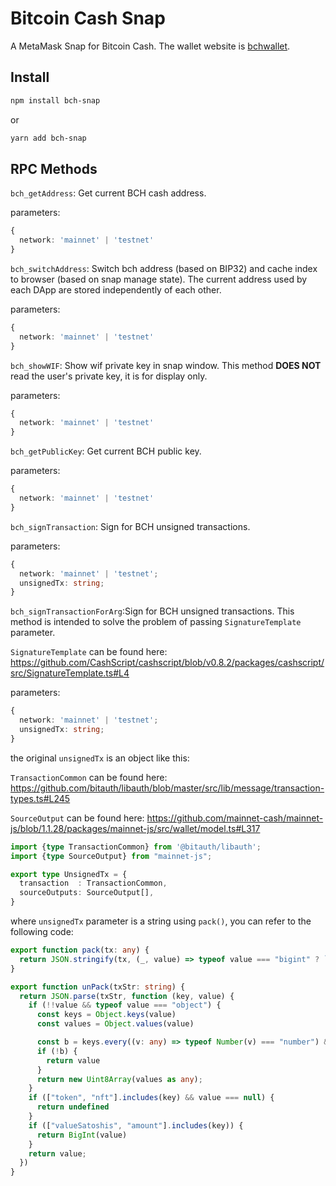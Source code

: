 # Bitcoin Cash Snap

A MetaMask Snap for Bitcoin Cash. The wallet website is [bchwallet](https://bchwallet.cash).

## Install
```sh
npm install bch-snap
```
or
```sh
yarn add bch-snap
```

## RPC Methods
`bch_getAddress`: Get current BCH cash address.

parameters:
```ts
{
  network: 'mainnet' | 'testnet'
}
```

`bch_switchAddress`: Switch bch address (based on BIP32) and cache index to browser (based on snap manage state).
The current address used by each DApp are stored independently of each other.

parameters:
```ts
{
  network: 'mainnet' | 'testnet'
}
```

`bch_showWIF`: Show wif private key in snap window.
This method **DOES NOT** read the user's private key, it is for display only.

parameters:
```ts
{
  network: 'mainnet' | 'testnet'
}
```

`bch_getPublicKey`: Get current BCH public key.

parameters:
```ts
{
  network: 'mainnet' | 'testnet'
}
```

`bch_signTransaction`: Sign for BCH unsigned transactions.

parameters:
```ts
{
  network: 'mainnet' | 'testnet';
  unsignedTx: string;
}
```

`bch_signTransactionForArg`:Sign for BCH unsigned transactions.
This method is intended to solve the problem of passing `SignatureTemplate` parameter.

`SignatureTemplate` can be found here: https://github.com/CashScript/cashscript/blob/v0.8.2/packages/cashscript/src/SignatureTemplate.ts#L4

parameters:
```ts
{
  network: 'mainnet' | 'testnet';
  unsignedTx: string;
}
```

the original `unsignedTx` is an object like this:

`TransactionCommon` can be found here: https://github.com/bitauth/libauth/blob/master/src/lib/message/transaction-types.ts#L245

`SourceOutput` can be found here: https://github.com/mainnet-cash/mainnet-js/blob/1.1.28/packages/mainnet-js/src/wallet/model.ts#L317
```ts
import {type TransactionCommon} from '@bitauth/libauth';
import {type SourceOutput} from "mainnet-js";

export type UnsignedTx = {
  transaction  : TransactionCommon,
  sourceOutputs: SourceOutput[],
}
```

where `unsignedTx` parameter is a string using `pack()`, you can refer to the following code:
```ts
export function pack(tx: any) {
  return JSON.stringify(tx, (_, value) => typeof value === "bigint" ? `${value.toString()}` : value)
}

export function unPack(txStr: string) {
  return JSON.parse(txStr, function (key, value) {
    if (!!value && typeof value === "object") {
      const keys = Object.keys(value)
      const values = Object.values(value)

      const b = keys.every((v: any) => typeof Number(v) === "number") && values.every((v: any) => typeof v === "number")
      if (!b) {
        return value
      }
      return new Uint8Array(values as any);
    }
    if (["token", "nft"].includes(key) && value === null) {
      return undefined
    }
    if (["valueSatoshis", "amount"].includes(key)) {
      return BigInt(value)
    }
    return value;
  })
}
```
